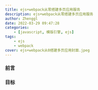 ```yaml
---
title: ejs+webpack从零搭建多页应用服务
description: ejs+webpack从零搭建多页应用服务
author: Zhenggl
date: 2022-03-29 09:47:28
categories:
    - [javascript, 模版引擎, ejs]
tags:
    - ejs
    - webpack
cover: ejs+webpack从0搭建多页应用封面.jpeg
---
```


### 前言

### 目标


